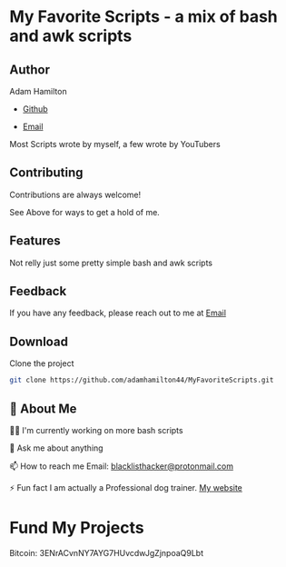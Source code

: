 # My Favorite Scripts - a mix of bash and awk scripts

## Author
Adam Hamilton
- [Github](https://www.github.com/adamhamilton44)

- [Email](blacklisthacker@protonmail.com)

Most Scripts wrote by myself, a few wrote by YouTubers

## Contributing

Contributions are always welcome!

See Above for ways to get a hold of me.

## Features

Not relly just some pretty simple bash and awk scripts

## Feedback

If you have any feedback, please reach out to me at [Email](blacklisthacker@protonmail.com)

## Download

Clone the project

```bash
git clone https://github.com/adamhamilton44/MyFavoriteScripts.git
```

## 🚀 About Me

👩‍💻 I'm currently working on more bash scripts

💬 Ask me about anything

📫 How to reach me Email: blacklisthacker@protonmail.com

⚡️ Fun fact I am actually a Professional dog trainer.
   [My website](https://good-happy-puppy.com)

# Fund My Projects

Bitcoin: 3ENrACvnNY7AYG7HUvcdwJgZjnpoaQ9Lbt

